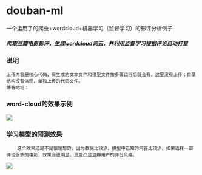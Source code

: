 # douban-ml
一个运用了的爬虫+wordcloud+机器学习（监督学习）的影评分析例子

#####  爬取豆瓣电影影评，生成wordcloud词云，并利用监督学习根据评论自动打星

### 说明
    上传内容是核心代码，有生成的文本文件和模型文件按步骤运行后就会有，这里没有上传；目录结构没有体现，单独上传的代码文件。
    博客地址：
    
### word-cloud的效果示例
![](https://github.com/OceanBBBBbb/douban-ml/blob/master/xinxijuzhiwang2.png)  


### 学习模型的预测效果
        这个效果还是不是很理想的，因为数据比较少，模型中已知的内容比较少，如果选择一部评论很多的电影，效果会更明显，更能凸显豆瓣用户的评分风格。
![](https://github.com/OceanBBBBbb/douban-ml/blob/master/score.png)  
